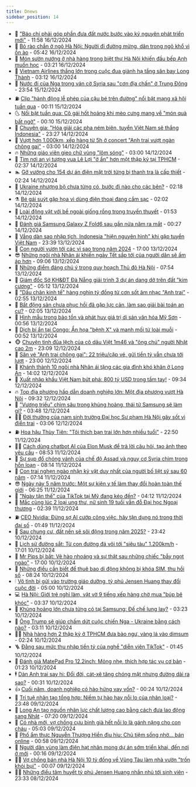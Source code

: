 ```yaml
---
title: Dnews
sidebar_position: 14
---
```


<!-- dantri-dnews:START -->
- 🤠 [&quot;Báo chí phải góp phần đưa đất nước bước vào kỷ nguyên phát triển mới&quot;](https://dantri.com.vn/xa-hoi/bao-chi-phai-gop-phan-dua-dat-nuoc-buoc-vao-ky-nguyen-phat-trien-moi-20241216175300414.htm) - 11:58 16/12/2024
- 🌈 [Bỏ rào chắn ở ngõ Hà Nội: Người đi đường mừng, dân trong ngõ khổ vì ồn ào](https://dantri.com.vn/doi-song/bo-rao-chan-o-ngo-ha-noi-nguoi-di-duong-mung-dan-trong-ngo-kho-vi-on-ao-20241216120154519.htm) - 05:42 16/12/2024
- 🐎 [Món sườn nướng ở nhà hàng trong biệt thự Hà Nội khiến đầu bếp Anh muốn học](https://dantri.com.vn/du-lich/mon-suon-nuong-o-nha-hang-trong-biet-thu-ha-noi-khien-dau-bep-anh-muon-hoc-20241201152140451.htm) - 03:21 16/12/2024
- 👹 [Vietnam Airlines thắng lớn trong cuộc đua giành hạ tầng sân bay Long Thành](https://dantri.com.vn/xa-hoi/vietnam-airlines-thang-lon-trong-cuoc-dua-gianh-ha-tang-san-bay-long-thanh-20241215231611863.htm) - 03:12 16/12/2024
- 🫶 [Nước đi của Nga trong ván cờ Syria sau &quot;cơn địa chấn&quot; ở Trung Đông](https://dantri.com.vn/the-gioi/nuoc-di-cua-nga-trong-van-co-syria-sau-con-dia-chan-o-trung-dong-20241216001646201.htm) - 23:54 15/12/2024
- ⛽️ [Clip &quot;hành động lễ phép của cậu bé trên đường&quot; nổi bật mạng xã hội tuần qua](https://dantri.com.vn/suc-manh-so/clip-hanh-dong-le-phep-cua-cau-be-tren-duong-noi-bat-mang-xa-hoi-tuan-qua-20241215014504844.htm) - 00:11 15/12/2024
- 🌜 [Nổi bật tuần qua: Cô gái hốt hoảng khi mèo cưng mang về &quot;món quà bất ngờ&quot;](https://dantri.com.vn/khoa-hoc-cong-nghe/noi-bat-tuan-qua-co-gai-hot-hoang-khi-meo-cung-mang-ve-mon-qua-bat-ngo-20241215042417958.htm) - 00:10 15/12/2024
- 💪 [Chuyên gia: &quot;Hóa giải các pha ném biên, tuyển Việt Nam sẽ thắng Indonesia&quot;](https://dantri.com.vn/the-thao/chuyen-gia-hoa-giai-cac-pha-nem-bien-tuyen-viet-nam-se-thang-indonesia-20241215004610633.htm) - 23:27 14/12/2024
- 🎊 [Vượt hơn 1.000km, xếp hàng từ 5h ở concert &quot;Anh trai vượt ngàn chông gai&quot;](https://dantri.com.vn/giai-tri/vuot-hon-1000km-xep-hang-tu-5h-o-concert-anh-trai-vuot-ngan-chong-gai-20241214094856628.htm) - 03:00 14/12/2024
- 🔥 [Những giáo viên gieo chữ vùng &quot;lõm sóng&quot;](https://dantri.com.vn/giao-duc/nhung-giao-vien-gieo-chu-vung-lom-song-20241213233329945.htm) - 03:00 14/12/2024
- 👀 [Tìm nơi an vị tượng vua Lê Lợi &quot;ở ẩn&quot; hơn một thập kỷ tại TPHCM](https://dantri.com.vn/xa-hoi/tim-noi-an-vi-tuong-vua-le-loi-o-an-hon-mot-thap-ky-tai-tphcm-20241213121731088.htm) - 02:37 14/12/2024
- 🏊 [Gỡ vướng cho 154 dự án điện mặt trời từng bị thanh tra là cấp thiết](https://dantri.com.vn/kinh-doanh/go-vuong-cho-154-du-an-dien-mat-troi-tung-bi-thanh-tra-la-cap-thiet-20241214003937290.htm) - 02:24 14/12/2024
- 🥸 [Ukraine nhượng bộ chưa từng có, bước đi nào cho các bên?](https://dantri.com.vn/the-gioi/ukraine-nhuong-bo-chua-tung-co-buoc-di-nao-cho-cac-ben-20241208220925047.htm) - 02:18 14/12/2024
- ⚗️ [Bé gái suýt gặp họa vì dùng điện thoại đang cắm sạc](https://dantri.com.vn/suc-manh-so/be-gai-suyt-gap-hoa-vi-dung-dien-thoai-dang-cam-sac-20241214081803932.htm) - 02:02 14/12/2024
- 🐲 [Loài động vật với bề ngoài giống rồng trong truyền thuyết](https://dantri.com.vn/khoa-hoc-cong-nghe/loai-dong-vat-voi-be-ngoai-giong-rong-trong-truyen-thuyet-20241214083631165.htm) - 01:53 14/12/2024
- 🌁 [Đánh giá Samsung Galaxy Z Fold6 sau gần nửa năm ra mắt](https://dantri.com.vn/suc-manh-so/danh-gia-samsung-galaxy-z-fold6-sau-gan-nua-nam-ra-mat-20241214001633975.htm) - 00:27 14/12/2024
- 🧐 [Vắng dàn sao nhập tịch, Indonesia &quot;hiện nguyên hình&quot; khi gặp tuyển Việt Nam](https://dantri.com.vn/the-thao/vang-dan-sao-nhap-tich-indonesia-hien-nguyen-hinh-khi-gap-tuyen-viet-nam-20241214013435991.htm) - 23:39 13/12/2024
- 👹 [Con người vươn tới các vì sao trong năm 2024](https://dantri.com.vn/khoa-hoc-cong-nghe/con-nguoi-vuon-toi-cac-vi-sao-trong-nam-2024-20241212104709833.htm) - 17:00 13/12/2024
- 😎 [Những ngôi nhà Nhân ái khiến ngày Tết sắp tới của người dân sẽ ấm áp hơn](https://dantri.com.vn/tam-long-nhan-ai/nhung-ngoi-nha-nhan-ai-khien-ngay-tet-sap-toi-cua-nguoi-dan-se-am-ap-hon-20241213133514975.htm) - 09:06 13/12/2024
- 🤭 [Những điểm đáng chú ý trong quy hoạch Thủ đô Hà Nội](https://dantri.com.vn/xa-hoi/nhung-diem-dang-chu-y-trong-quy-hoach-thu-do-ha-noi-20241213132633032.htm) - 07:54 13/12/2024
- 🦣 [Giám đốc Sở KH&amp;ĐT Đà Nẵng giải trình 3 dự án dang dở trên đất &quot;kim cương&quot;](https://dantri.com.vn/xa-hoi/giam-doc-so-khdt-da-nang-giai-trinh-3-du-an-dang-do-tren-dat-kim-cuong-20241213112510874.htm) - 05:12 13/12/2024
- 🙉 [&quot;Dấu chân kinh tế&quot; hàng nghìn tỷ đồng từ cơn sốt âm nhạc &quot;Anh trai&quot;](https://dantri.com.vn/kinh-doanh/dau-chan-kinh-te-hang-nghin-ty-dong-tu-con-sot-am-nhac-anh-trai-20241213090649897.htm) - 02:55 13/12/2024
- 🗽 [Bất động sản chưa phục hồi đã gặp lực cản, làm sao giải bài toán an cư?](https://dantri.com.vn/bat-dong-san/bat-dong-san-chua-phuc-hoi-da-gap-luc-can-lam-sao-giai-bai-toan-an-cu-20241213074718219.htm) - 02:05 13/12/2024
- 🐻 [Hình mẫu trong bảo tồn và phát huy giá trị di sản văn hóa Mỹ Sơn](https://dantri.com.vn/du-lich/hinh-mau-trong-bao-ton-va-phat-huy-gia-tri-di-san-van-hoa-my-son-20241212171414900.htm) - 00:56 13/12/2024
- 🫣 [Dịch bí ẩn tại Congo: Ẩn họa &quot;bệnh X&quot; và manh mối từ loài muỗi](https://dantri.com.vn/suc-khoe/dich-bi-an-tai-congo-an-hoa-benh-x-va-manh-moi-tu-loai-muoi-20241212232649771.htm) - 00:52 13/12/2024
- 🐵 [Chuyện tình đũa lệch của cô dâu Việt 1m46 và &quot;ông chú&quot; người Nhật cao 2m](https://dantri.com.vn/doi-song/chuyen-tinh-dua-lech-cua-co-dau-viet-1m46-va-ong-chu-nguoi-nhat-cao-2m-20241212104704120.htm) - 23:09 12/12/2024
- 🥷 [Săn vé &quot;Anh trai chông gai&quot;: 22 triệu/cặp vé, gửi tiền tỷ vẫn chưa tới lượt](https://dantri.com.vn/giai-tri/san-ve-anh-trai-chong-gai-22-trieucap-ve-gui-tien-ty-van-chua-toi-luot-20241212130359421.htm) - 23:00 12/12/2024
- 🐻 [Khánh thành 10 ngôi nhà Nhân ái tặng các gia đình khó khăn ở Long An](https://dantri.com.vn/tam-long-nhan-ai/khanh-thanh-10-ngoi-nha-nhan-ai-tang-cac-gia-dinh-kho-khan-o-long-an-20241212154210952.htm) - 14:02 12/12/2024
- 🥸 [Xuất nhập khẩu Việt Nam bứt phá: 800 tỷ USD trong tầm tay!](https://dantri.com.vn/kinh-doanh/xuat-nhap-khau-viet-nam-but-pha-800-ty-usd-trong-tam-tay-20241212152038213.htm) - 09:34 12/12/2024
- 🔥 [Top địa phương hấp dẫn doanh nghiệp lớn: Một địa phương vượt Hà Nội](https://dantri.com.vn/kinh-doanh/top-dia-phuong-hap-dan-doanh-nghiep-lon-mot-dia-phuong-vuot-ha-noi-20241212161419474.htm) - 09:32 12/12/2024
- 🥰 [&quot;Vương triều&quot; chìm sâu trong khủng hoảng, thái tử Samsung sẽ làm gì?](https://dantri.com.vn/kinh-doanh/vuong-trieu-chim-sau-trong-khung-hoang-thai-tu-samsung-se-lam-gi-20241211160334713.htm) - 03:48 12/12/2024
- 👨‍🏫 [Đời thường của nam sinh trường Đại học Sư phạm Hà Nội gây sốt vì điển trai](https://dantri.com.vn/doi-song/doi-thuong-cua-nam-sinh-truong-dai-hoc-su-pham-ha-noi-gay-sot-vi-dien-trai-20241211164354102.htm) - 03:06 12/12/2024
- ⛽️ [Hoa hậu Thùy Tiên: &quot;Tôi thích bạn trai lớn hơn nhiều tuổi&quot;](https://dantri.com.vn/giai-tri/hoa-hau-thuy-tien-toi-thich-ban-trai-lon-hon-nhieu-tuoi-20241204202147825.htm) - 22:50 11/12/2024
- 🧑‍💻 [Cách dùng chatbot AI của Elon Musk để trả lời câu hỏi, tạo ảnh theo yêu cầu](https://dantri.com.vn/suc-manh-so/cach-dung-chatbot-ai-cua-elon-musk-de-tra-loi-cau-hoi-tao-anh-theo-yeu-cau-20241211142430813.htm) - 08:53 11/12/2024
- 💪 [Sự sụp đổ chóng vánh của chế độ Assad và nguy cơ Syria chìm trong hỗn loạn](https://dantri.com.vn/the-gioi/su-sup-do-chong-vanh-cua-che-do-assad-va-nguy-co-syria-chim-trong-hon-loan-20241210154041657.htm) - 08:14 11/12/2024
- 🔭 [Con trai nghẹn ngào nhận kỷ vật duy nhất của người bố liệt sỹ sau 60 năm](https://dantri.com.vn/an-sinh/con-trai-nghen-ngao-nhan-ky-vat-duy-nhat-cua-nguoi-bo-liet-sy-sau-60-nam-20241211133736164.htm) - 07:14 11/12/2024
- 😎 [Ngày này 5 năm trước: Một sự kiện y tế làm thay đổi hoàn toàn thế giới](https://dantri.com.vn/suc-khoe/ngay-nay-5-nam-truoc-mot-su-kien-y-te-lam-thay-doi-hoan-toan-the-gioi-20241211123350254.htm) - 06:25 11/12/2024
- 🦩 [&quot;Ngày tận thế&quot; của TikTok tại Mỹ đang kéo đến?](https://dantri.com.vn/suc-manh-so/ngay-tan-the-cua-tiktok-tai-my-dang-keo-den-20241211104347013.htm) - 04:12 11/12/2024
- 🐻 [Mắc cùng lúc 2 loại ung thư, nữ sinh 19 tuổi vẫn đỗ Đại học Ngoại thương](https://dantri.com.vn/doi-song/mac-cung-luc-2-loai-ung-thu-nu-sinh-19-tuoi-van-do-dai-hoc-ngoai-thuong-20241210223246385.htm) - 02:39 11/12/2024
- ⛽️ [CEO Nvidia: Đừng sợ AI cướp công việc, hãy tận dụng nó trong thời đại số](https://dantri.com.vn/suc-manh-so/ceo-nvidia-dung-so-ai-cuop-cong-viec-hay-tan-dung-no-trong-thoi-dai-so-20241210212030799.htm) - 01:49 11/12/2024
- 📝 [Sau chung cư, đất nền sẽ sôi động trong năm 2025?](https://dantri.com.vn/bat-dong-san/sau-chung-cu-dat-nen-se-soi-dong-trong-nam-2025-20241211025754421.htm) - 23:42 10/12/2024
- 💯 [Lịch sử đường sắt: Từ con đường đá vôi tới &quot;siêu tàu&quot; 1.200km/h](https://dantri.com.vn/khoa-hoc-cong-nghe/lich-su-duong-sat-tu-con-duong-da-voi-toi-sieu-tau-1200kmh-20241210155820862.htm) - 17:01 10/12/2024
- 🤠 [Mr Pips bị bắt: Vẻ hào nhoáng và sự thật sau những chiếc &quot;bẫy ngọt ngào&quot;](https://dantri.com.vn/phap-luat/mr-pips-bi-bat-ve-hao-nhoang-va-su-that-sau-nhung-chiec-bay-ngot-ngao-20241210220102641.htm) - 17:00 10/12/2024
- 🧐 [Những điều cần biết để thuê bao di động không bị khóa SIM, thu hồi số](https://dantri.com.vn/suc-manh-so/nhung-dieu-can-biet-de-thue-bao-di-dong-khong-bi-khoa-sim-thu-hoi-so-20241210151159363.htm) - 08:24 10/12/2024
- 🕯 [Vô tình bị gửi vào trường giáo dưỡng, tỷ phú Jensen Huang thay đổi cuộc đời](https://dantri.com.vn/giao-duc/vo-tinh-bi-gui-vao-truong-giao-duong-ty-phu-jensen-huang-thay-doi-cuoc-doi-20241209161949512.htm) - 05:00 10/12/2024
- 💻 [Hà Nội: Giới trẻ nghỉ làm, vật vờ 9 tiếng xếp hàng chờ mua &quot;búp bê khóc&quot;](https://dantri.com.vn/doi-song/ha-noi-gioi-tre-nghi-lam-vat-vo-9-tieng-xep-hang-cho-mua-bup-be-khoc-20241209214400709.htm) - 03:37 10/12/2024
- 🌋 [Khủng hoảng lớn chưa từng có tại Samsung: Đế chế lung lay?](https://dantri.com.vn/kinh-doanh/khung-hoang-lon-chua-tung-co-tai-samsung-de-che-lung-lay-20241209200100294.htm) - 03:23 10/12/2024
- 🤖 [Ông Trump sẽ giúp chấm dứt cuộc chiến Nga - Ukraine bằng cách nào?](https://dantri.com.vn/the-gioi/ong-trump-se-giup-cham-dut-cuoc-chien-nga-ukraine-bang-cach-nao-20241210091605823.htm) - 03:11 10/12/2024
- 🧑‍💻 [Nhà hàng hơn 2 thập kỷ ở TPHCM đưa bào ngư, vàng lá vào dimsum](https://dantri.com.vn/du-lich/nha-hang-hon-2-thap-ky-o-tphcm-dua-bao-ngu-vang-la-vao-dimsum-20241209223752767.htm) - 02:24 10/12/2024
- 🪜 [Đằng sau mức thu nhập tiền tỷ của nghề &quot;diễn viên TikTok&quot;](https://dantri.com.vn/lao-dong-viec-lam/dang-sau-muc-thu-nhap-tien-ty-cua-nghe-dien-vien-tiktok-20241209222651764.htm) - 01:45 10/12/2024
- 🚀 [Đánh giá MatePad Pro 12.2inch: Mỏng nhẹ, thích hợp tác vụ cơ bản](https://dantri.com.vn/suc-manh-so/danh-gia-matepad-pro-122inch-mong-nhe-thich-hop-tac-vu-co-ban-20241210001301678.htm) - 01:23 10/12/2024
- 🕴 [Dàn Anh trai say hi: Đổi đời, cát-xê tăng chóng mặt nhưng đường dài ra sao?](https://dantri.com.vn/giai-tri/dan-anh-trai-say-hi-doi-doi-cat-xe-tang-chong-mat-nhung-duong-dai-ra-sao-20241205174857456.htm) - 00:31 10/12/2024
- 👍 [Cuối năm, doanh nghiệp có hào hứng vay vốn?](https://dantri.com.vn/kinh-doanh/cuoi-nam-doanh-nghiep-co-hao-hung-vay-von-20241206141115280.htm) - 00:24 10/12/2024
- 🥳 [Trí tuệ nhân tạo tổng hợp: Niềm tự hào hay nỗi lo của nhân loại?](https://dantri.com.vn/suc-manh-so/tri-tue-nhan-tao-tong-hop-niem-tu-hao-hay-noi-lo-cua-nhan-loai-20241209201736487.htm) - 23:48 09/12/2024
- 🥳 [Long An tạo nguồn nhân lực chất lượng cao bằng cách đưa lao động sang Nhật](https://dantri.com.vn/lao-dong-viec-lam/long-an-tao-nguon-nhan-luc-chat-luong-cao-bang-cach-dua-lao-dong-sang-nhat-20241209134635684.htm) - 07:20 09/12/2024
- 🦩 [Có nhà mới, vợ chồng cựu binh già hết nỗi lo là gánh nặng cho con cháu](https://dantri.com.vn/an-sinh/co-nha-moi-vo-chong-cuu-binh-gia-het-noi-lo-la-ganh-nang-cho-con-chau-20241209113730995.htm) - 05:03 09/12/2024
- 🗽 [Phố ẩm thực Nguyễn Thượng Hiền đìu hiu: Chủ tiệm sống nhờ... bán online](https://dantri.com.vn/du-lich/pho-am-thuc-nguyen-thuong-hien-diu-hiu-chu-tiem-song-nho-ban-online-20241207174655553.htm) - 00:58 09/12/2024
- 🤖 [Người dân vùng làm điện hạt nhân mong dự án sớm triển khai, đến nơi ở mới](https://dantri.com.vn/xa-hoi/nguoi-dan-vung-lam-dien-hat-nhan-mong-du-an-som-trien-khai-den-noi-o-moi-20241202120038751.htm) - 00:16 09/12/2024
- 🧑‍🏫 [Vợ chồng bán nhà Hà Nội 10 tỷ đồng về Vũng Tàu làm nhà vườn &quot;trốn khói bụi&quot;](https://dantri.com.vn/doi-song/vo-chong-ban-nha-ha-noi-10-ty-dong-ve-vung-tau-lam-nha-vuon-tron-khoi-bui-20241205152703473.htm) - 00:07 09/12/2024
- 👨‍🏫 [Những điều tâm huyết tỷ phú Jensen Huang nhắn nhủ tới sinh viên](https://dantri.com.vn/giao-duc/nhung-dieu-tam-huyet-ty-phu-jensen-huang-nhan-nhu-toi-sinh-vien-20241208230249065.htm) - 23:33 08/12/2024<!-- dantri-dnews:END -->

